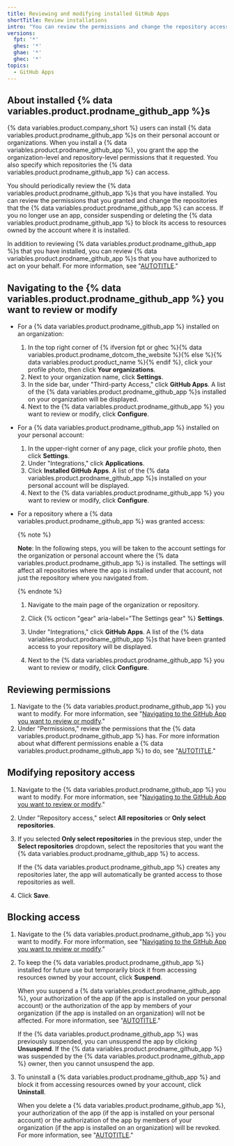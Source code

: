 ```yaml
---
title: Reviewing and modifying installed GitHub Apps
shortTitle: Review installations
intro: "You can review the permissions and change the repository access for {% data variables.product.prodname_github_app %}s that you have installed. You can also temporarily or permanently prevent a {% data variables.product.prodname_github_app %} from accessing resources owned by your account or organization."
versions:
  fpt: '*'
  ghes: '*'
  ghae: '*'
  ghec: '*'
topics:
  - GitHub Apps
---
```


## About installed {% data variables.product.prodname_github_app %}s

{% data variables.product.company_short %} users can install {% data variables.product.prodname_github_app %}s on their personal account or organizations. When you install a {% data variables.product.prodname_github_app %}, you grant the app the organization-level and repository-level permissions that it requested. You also specify which repositories the {% data variables.product.prodname_github_app %} can access.

You should periodically review the {% data variables.product.prodname_github_app %}s that you have installed. You can review the permissions that you granted and change the repositories that the {% data variables.product.prodname_github_app %} can access. If you no longer use an app, consider suspending or deleting the {% data variables.product.prodname_github_app %} to block its access to resources owned by the account where it is installed.

In addition to reviewing {% data variables.product.prodname_github_app %}s that you have installed, you can review {% data variables.product.prodname_github_app %}s that you have authorized to act on your behalf. For more information, see "[AUTOTITLE](/apps/using-github-apps/reviewing-and-revoking-authorization-of-github-apps)."

## Navigating to the {% data variables.product.prodname_github_app %} you want to review or modify

- For a {% data variables.product.prodname_github_app %} installed on an organization:
   1. In the top right corner of {% ifversion fpt or ghec %}{% data variables.product.prodname_dotcom_the_website %}{% else %}{% data variables.product.product_name %}{% endif %}, click your profile photo, then click **Your organizations**.
   1. Next to your organization name, click **Settings**.
   1. In the side bar, under "Third-party Access," click **GitHub Apps**. A list of the {% data variables.product.prodname_github_app %}s installed on your organization will be displayed.
   1. Next to the {% data variables.product.prodname_github_app %} you want to review or modify, click **Configure**.

- For a {% data variables.product.prodname_github_app %} installed on your personal account:
   1. In the upper-right corner of any page, click your profile photo, then click **Settings**. 
   1. Under "Integrations," click **Applications**.
   1. Click **Installed GitHub Apps**. A list of the {% data variables.product.prodname_github_app %}s installed on your personal account will be displayed.
   1. Next to the {% data variables.product.prodname_github_app %} you want to review or modify, click **Configure**.

- For a repository where a {% data variables.product.prodname_github_app %} was granted access:

   {% note %}

   **Note**: In the following steps, you will be taken to the account settings for the organization or personal account where the {% data variables.product.prodname_github_app %} is installed. The settings will affect all repositories where the app is installed under that account, not just the repository where you navigated from.

   {% endnote %}

   1. Navigate to the main page of the organization or repository.
   1. Click {% octicon "gear" aria-label="The Settings gear" %} **Settings**.
   1. Under "Integrations," click **GitHub Apps**. A list of the {% data variables.product.prodname_github_app %}s that have been granted access to your repository will be displayed.

   1. Next to the {% data variables.product.prodname_github_app %} you want to review or modify, click **Configure**.

## Reviewing permissions

1. Navigate to the {% data variables.product.prodname_github_app %} you want to modify. For more information, see "[Navigating to the GitHub App you want to review or modify](#navigating-to-the-github-app-you-want-to-review-or-modify)."
1. Under "Permissions," review the permissions that the {% data variables.product.prodname_github_app %} has. For more information about what different permissions enable a {% data variables.product.prodname_github_app %} to do, see "[AUTOTITLE](/apps/creating-github-apps/setting-up-a-github-app/choosing-permissions-for-a-github-app)."

## Modifying repository access

1. Navigate to the {% data variables.product.prodname_github_app %} you want to modify. For more information, see "[Navigating to the GitHub App you want to review or modify](#navigating-to-the-github-app-you-want-to-review-or-modify)."
1. Under "Repository access," select **All repositories** or **Only select repositories**.
1. If you selected **Only select repositories** in the previous step, under the **Select repositories** dropdown, select the repositories that you want the {% data variables.product.prodname_github_app %} to access.

   If the {% data variables.product.prodname_github_app %} creates any repositories later, the app will automatically be granted access to those repositories as well.
1. Click **Save**.

## Blocking access

1. Navigate to the {% data variables.product.prodname_github_app %} you want to modify. For more information, see "[Navigating to the GitHub App you want to review or modify](#navigating-to-the-github-app-you-want-to-review-or-modify)."
1. To keep the {% data variables.product.prodname_github_app %} installed for future use but temporarily block it from accessing resources owned by your account, click **Suspend**.

   When you suspend a {% data variables.product.prodname_github_app %}, your authorization of the app (if the app is installed on your personal account) or the authorization of the app by members of your organization (if the app is installed on an organization) will not be affected. For more information, see "[AUTOTITLE](/apps/using-github-apps/authorizing-github-apps)."

   If the {% data variables.product.prodname_github_app %} was previously suspended, you can unsuspend the app by clicking **Unsuspend**. If the {% data variables.product.prodname_github_app %} was suspended by the {% data variables.product.prodname_github_app %} owner, then you cannot unsuspend the app.
1. To uninstall a {% data variables.product.prodname_github_app %} and block it from accessing resources owned by your account, click **Uninstall**.

   When you delete a {% data variables.product.prodname_github_app %}, your authorization of the app (if the app is installed on your personal account) or the authorization of the app by members of your organization (if the app is installed on an organization) will be revoked. For more information, see "[AUTOTITLE](/apps/using-github-apps/authorizing-github-apps)."
